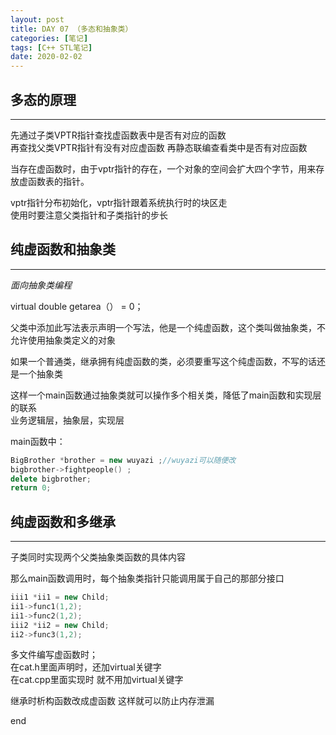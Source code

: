 ```yaml
---
layout: post
title: DAY 07 （多态和抽象类）
categories: [笔记]
tags: [C++ STL笔记]
date: 2020-02-02
---
```


## 多态的原理
***

先通过子类VPTR指针查找虚函数表中是否有对应的函数  
再查找父类VPTR指针有没有对应虚函数
再静态联编查看类中是否有对应函数　　



当存在虚函数时，由于vptr指针的存在，一个对象的空间会扩大四个字节，用来存放虚函数表的指针。


vptr指针分布初始化，vptr指针跟着系统执行时的块区走  
使用时要注意父类指针和子类指针的步长


## 纯虚函数和抽象类
***

*面向抽象类编程*

virtual double getarea（） = 0；  


父类中添加此写法表示声明一个写法，他是一个纯虚函数，这个类叫做抽象类，不允许使用抽象类定义的对象  


如果一个普通类，继承拥有纯虚函数的类，必须要重写这个纯虚函数，不写的话还是一个抽象类



这样一个main函数通过抽象类就可以操作多个相关类，降低了main函数和实现层的联系  
业务逻辑层，抽象层，实现层


main函数中：
```cpp
BigBrother *brother = new wuyazi ;//wuyazi可以随便改
bigbrother->fightpeople() ;
delete bigbrother;
return 0;
```


## 纯虚函数和多继承
***

子类同时实现两个父类抽象类函数的具体内容

那么main函数调用时，每个抽象类指针只能调用属于自己的那部分接口  
```cpp
iii1 *ii1 = new Child;
ii1->func1(1,2);
ii1->func2(1,2);
iii2 *ii2 = new Child;
ii2->func3(1,2);

```
多文件编写虚函数时；  
在cat.h里面声明时，还加virtual关键字    
在cat.cpp里面实现时 就不用加virtual关键字  

继承时析构函数改成虚函数 这样就可以防止内存泄漏  

end





